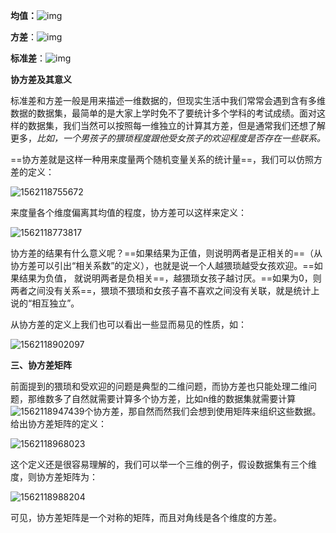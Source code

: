 **均值：**![img](https://images2015.cnblogs.com/blog/310680/201604/310680-20160426134521845-61600162.png)

**方差**：![img](https://images2015.cnblogs.com/blog/310680/201604/310680-20160426134941330-2099994297.png)

**标准差**：![img](https://images2015.cnblogs.com/blog/310680/201604/310680-20160426135217173-203116377.png)

**协方差及其意义**

标准差和方差一般是用来描述一维数据的，但现实生活中我们常常会遇到含有多维数据的数据集，最简单的是大家上学时免不了要统计多个学科的考试成绩。面对这样的数据集，我们当然可以按照每一维独立的计算其方差，但是通常我们还想了解更多，*比如，一个男孩子的猥琐程度跟他受女孩子的欢迎程度是否存在一些联系。*

==协方差就是这样一种用来度量两个随机变量关系的统计量==，我们可以仿照方差的定义：

![1562118755672](D:\Notes\raw_images\1562118755672.png)

来度量各个维度偏离其均值的程度，协方差可以这样来定义：

![1562118773817](D:\Notes\raw_images\1562118773817.png)

协方差的结果有什么意义呢？==如果结果为正值，则说明两者是正相关的==（从协方差可以引出“相关系数”的定义），也就是说一个人越猥琐越受女孩欢迎。==如果结果为负值， 就说明两者是负相关==，越猥琐女孩子越讨厌。==如果为0，则两者之间没有关系==，猥琐不猥琐和女孩子喜不喜欢之间没有关联，就是统计上说的“相互独立”。

从协方差的定义上我们也可以看出一些显而易见的性质，如：

![1562118902097](D:\Notes\raw_images\1562118902097.png)

**三、协方差矩阵**

前面提到的猥琐和受欢迎的问题是典型的二维问题，而协方差也只能处理二维问题，那维数多了自然就需要计算多个协方差，比如n维的数据集就需要计算![1562118947439](D:\Notes\raw_images\1562118947439.png)个协方差，那自然而然我们会想到使用矩阵来组织这些数据。给出协方差矩阵的定义：

![1562118968023](D:\Notes\raw_images\1562118968023.png)

这个定义还是很容易理解的，我们可以举一个三维的例子，假设数据集有三个维度，则协方差矩阵为：

![1562118988204](D:\Notes\raw_images\1562118988204.png)

可见，协方差矩阵是一个对称的矩阵，而且对角线是各个维度的方差。
